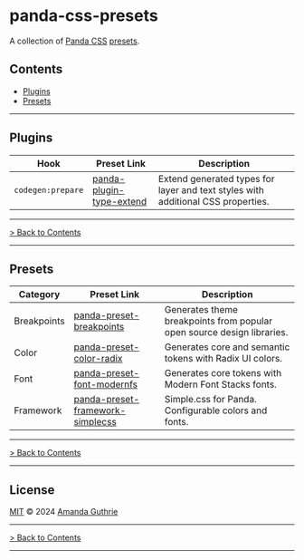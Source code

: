 # panda-css-presets

A collection of [Panda CSS][panda-github] [presets][panda-docs-presets].

## Contents

- [Plugins](#plugins)
- [Presets](#presets)

---

## Plugins

| Hook              | Preset Link                                                             | Description                                                                      |
|-------------------|-------------------------------------------------------------------------|----------------------------------------------------------------------------------|
| `codegen:prepare` | [panda-plugin-type-extend](packages/panda-plugin-type-extend/README.md) | Extend generated types for layer and text styles with additional CSS properties. |

---

[> Back to Contents](#contents)

---

## Presets

| Category    | Preset Link                                                                              | Description                                                            |
|-------------|------------------------------------------------------------------------------------------|------------------------------------------------------------------------|
| Breakpoints | [panda-preset-breakpoints](packages/panda-preset-breakpoints/README.md)                  | Generates theme breakpoints from popular open source design libraries. |
| Color       | [panda-preset-color-radix](packages/panda-preset-color-radix/README.md)                  | Generates core and semantic tokens with Radix UI colors.               |
| Font        | [panda-preset-font-modernfs](packages/panda-preset-font-modernfs/README.md)              | Generates core tokens with Modern Font Stacks fonts.                   |
| Framework   | [panda-preset-framework-simplecss](packages/panda-preset-framework-simplecssx/README.md) | Simple.css for Panda. Configurable colors and fonts.                   |

---

[> Back to Contents](#contents)

---

## License

[MIT][license] © 2024 [Amanda Guthrie][author]

---

[> Back to Contents](#contents)

---

<!-- Internal Links -->

[license]: LICENSE.md

<!-- External Links -->

[author]: https://github.com/amandaguthrie

[panda-docs-presets]: https://panda-css.com/docs/customization/presets

[panda-github]: https://github.com/chakra-ui/panda